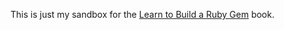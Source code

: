 This is just my sandbox for the [Learn to Build a Ruby Gem](http://brandonhilkert.com/books/build-a-ruby-gem/) book.
